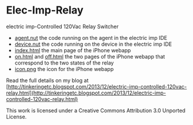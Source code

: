 Elec-Imp-Relay
==============

electric imp-Controlled 120Vac Relay Switcher

* [agent.nut](https://github.com/dwaq/Elec-Imp-Relay/blob/master/agent.nut) the code running on the agent in the electric imp IDE
* [device.nut](https://github.com/dwaq/Elec-Imp-Relay/blob/master/device.nut) the code running on the device in the electric imp IDE
* [index.html](https://github.com/dwaq/Elec-Imp-Relay/blob/master/index.html) the main page of the iPhone webapp
* [on.html](https://github.com/dwaq/Elec-Imp-Relay/blob/master/on.html) and [off.html](https://github.com/dwaq/Elec-Imp-Relay/blob/master/off.html) the two pages of the iPhone webapp that correspond to the two states of the relay
* [icon.png](https://github.com/dwaq/Elec-Imp-Relay/blob/master/icon.png) the icon for the iPhone webapp

Read the full details on my blog at [http://tinkeringetc.blogspot.com/2013/12/electric-imp-controlled-120vac-relay.html](http://tinkeringetc.blogspot.com/2013/12/electric-imp-controlled-120vac-relay.html)

This work is licensed under a Creative Commons Attribution 3.0 Unported License.
